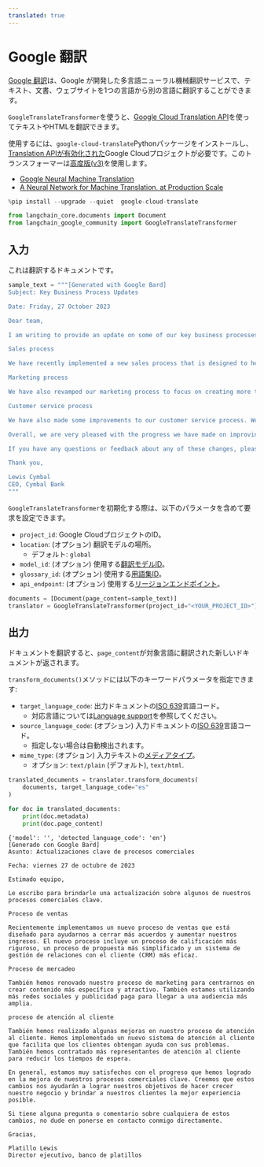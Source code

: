```yaml
---
translated: true
---
```


# Google 翻訳

[Google 翻訳](https://translate.google.com/)は、Google が開発した多言語ニューラル機械翻訳サービスで、テキスト、文書、ウェブサイトを1つの言語から別の言語に翻訳することができます。

`GoogleTranslateTransformer`を使うと、[Google Cloud Translation API](https://cloud.google.com/translate)を使ってテキストやHTMLを翻訳できます。

使用するには、`google-cloud-translate`Pythonパッケージをインストールし、[Translation APIが有効化された](https://cloud.google.com/translate/docs/setup)Google Cloudプロジェクトが必要です。このトランスフォーマーは[高度版(v3)](https://cloud.google.com/translate/docs/intro-to-v3)を使用します。

- [Google Neural Machine Translation](https://en.wikipedia.org/wiki/Google_Neural_Machine_Translation)
- [A Neural Network for Machine Translation, at Production Scale](https://blog.research.google/2016/09/a-neural-network-for-machine.html)

```python
%pip install --upgrade --quiet  google-cloud-translate
```

```python
from langchain_core.documents import Document
from langchain_google_community import GoogleTranslateTransformer
```

## 入力

これは翻訳するドキュメントです。

```python
sample_text = """[Generated with Google Bard]
Subject: Key Business Process Updates

Date: Friday, 27 October 2023

Dear team,

I am writing to provide an update on some of our key business processes.

Sales process

We have recently implemented a new sales process that is designed to help us close more deals and grow our revenue. The new process includes a more rigorous qualification process, a more streamlined proposal process, and a more effective customer relationship management (CRM) system.

Marketing process

We have also revamped our marketing process to focus on creating more targeted and engaging content. We are also using more social media and paid advertising to reach a wider audience.

Customer service process

We have also made some improvements to our customer service process. We have implemented a new customer support system that makes it easier for customers to get help with their problems. We have also hired more customer support representatives to reduce wait times.

Overall, we are very pleased with the progress we have made on improving our key business processes. We believe that these changes will help us to achieve our goals of growing our business and providing our customers with the best possible experience.

If you have any questions or feedback about any of these changes, please feel free to contact me directly.

Thank you,

Lewis Cymbal
CEO, Cymbal Bank
"""
```

`GoogleTranslateTransformer`を初期化する際は、以下のパラメータを含めて要求を設定できます。

- `project_id`: Google CloudプロジェクトのID。
- `location`: (オプション) 翻訳モデルの場所。
  - デフォルト: `global`
- `model_id`: (オプション) 使用する[翻訳モデルID][models]。
- `glossary_id`: (オプション) 使用する[用語集ID][glossaries]。
- `api_endpoint`: (オプション) 使用する[リージョンエンドポイント][endpoints]。

[models]: https://cloud.google.com/translate/docs/advanced/translating-text-v3#comparing-models
[glossaries]: https://cloud.google.com/translate/docs/advanced/glossary
[endpoints]: https://cloud.google.com/translate/docs/advanced/endpoints

```python
documents = [Document(page_content=sample_text)]
translator = GoogleTranslateTransformer(project_id="<YOUR_PROJECT_ID>")
```

## 出力

ドキュメントを翻訳すると、`page_content`が対象言語に翻訳された新しいドキュメントが返されます。

`transform_documents()`メソッドには以下のキーワードパラメータを指定できます:

- `target_language_code`: 出力ドキュメントの[ISO 639][iso-639]言語コード。
    - 対応言語については[Language support][supported-languages]を参照してください。
- `source_language_code`: (オプション) 入力ドキュメントの[ISO 639][iso-639]言語コード。
    - 指定しない場合は自動検出されます。
- `mime_type`: (オプション) 入力テキストの[メディアタイプ][media-type]。
    - オプション: `text/plain` (デフォルト), `text/html`.

[iso-639]: https://en.wikipedia.org/wiki/ISO_639
[supported-languages]: https://cloud.google.com/translate/docs/languages
[media-type]: https://en.wikipedia.org/wiki/Media_type

```python
translated_documents = translator.transform_documents(
    documents, target_language_code="es"
)
```

```python
for doc in translated_documents:
    print(doc.metadata)
    print(doc.page_content)
```

```output
{'model': '', 'detected_language_code': 'en'}
[Generado con Google Bard]
Asunto: Actualizaciones clave de procesos comerciales

Fecha: viernes 27 de octubre de 2023

Estimado equipo,

Le escribo para brindarle una actualización sobre algunos de nuestros procesos comerciales clave.

Proceso de ventas

Recientemente implementamos un nuevo proceso de ventas que está diseñado para ayudarnos a cerrar más acuerdos y aumentar nuestros ingresos. El nuevo proceso incluye un proceso de calificación más riguroso, un proceso de propuesta más simplificado y un sistema de gestión de relaciones con el cliente (CRM) más eficaz.

Proceso de mercadeo

También hemos renovado nuestro proceso de marketing para centrarnos en crear contenido más específico y atractivo. También estamos utilizando más redes sociales y publicidad paga para llegar a una audiencia más amplia.

proceso de atención al cliente

También hemos realizado algunas mejoras en nuestro proceso de atención al cliente. Hemos implementado un nuevo sistema de atención al cliente que facilita que los clientes obtengan ayuda con sus problemas. También hemos contratado más representantes de atención al cliente para reducir los tiempos de espera.

En general, estamos muy satisfechos con el progreso que hemos logrado en la mejora de nuestros procesos comerciales clave. Creemos que estos cambios nos ayudarán a lograr nuestros objetivos de hacer crecer nuestro negocio y brindar a nuestros clientes la mejor experiencia posible.

Si tiene alguna pregunta o comentario sobre cualquiera de estos cambios, no dude en ponerse en contacto conmigo directamente.

Gracias,

Platillo Lewis
Director ejecutivo, banco de platillos
```
